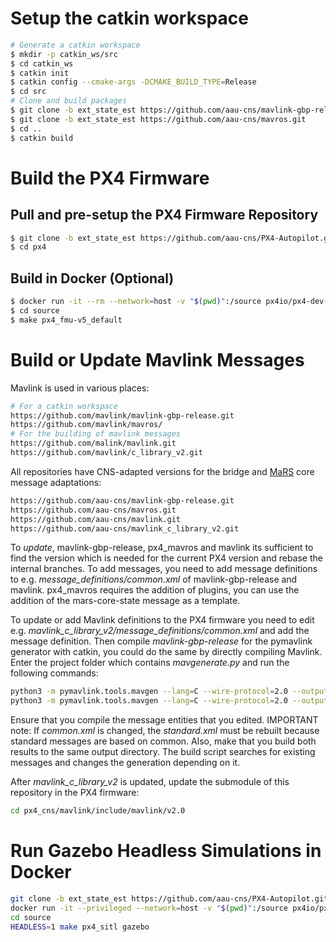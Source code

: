 # Setup the catkin workspace

```sh
# Generate a catkin workspace
$ mkdir -p catkin_ws/src
$ cd catkin_ws
$ catkin init
$ catkin config --cmake-args -DCMAKE_BUILD_TYPE=Release
$ cd src
# Clone and build packages
$ git clone -b ext_state_est https://github.com/aau-cns/mavlink-gbp-release.git mavlink
$ git clone -b ext_state_est https://github.com/aau-cns/mavros.git
$ cd ..
$ catkin build
```

# Build the PX4 Firmware

## Pull and pre-setup the PX4 Firmware Repository

```sh
$ git clone -b ext_state_est https://github.com/aau-cns/PX4-Autopilot.git px4
$ cd px4
```

## Build in Docker (Optional)

```sh
$ docker run -it --rm --network=host -v "$(pwd)":/source px4io/px4-dev-nuttx-bionic:latest
$ cd source
$ make px4_fmu-v5_default
```

# Build or Update Mavlink Messages

Mavlink is used in various places:

```sh
# For a catkin workspace
https://github.com/mavlink/mavlink-gbp-release.git
https://github.com/mavlink/mavros/
# For the building of mavlink messages
https://github.com/malink/mavlink.git
https://github.com/mavlink/c_library_v2.git
```

All repositories have CNS-adapted versions for the bridge and [MaRS](https://github.com/aau-cns/mars_lib) core message adaptations:

```sh
https://github.com/aau-cns/mavlink-gbp-release.git
https://github.com/aau-cns/mavros.git
https://github.com/aau-cns/mavlink.git
https://github.com/aau-cns/mavlink_c_library_v2.git
```

To *update*, mavlink-gbp-release, px4_mavros and mavlink its sufficient to find the version which is needed for the current PX4 version and rebase the internal branches. To add messages, you need to add message definitions to e.g. *message_definitions/common.xml* of mavlink-gbp-release and mavlink.
px4_mavros requires the addition of plugins, you can use the addition of the mars-core-state message as a template.

To update or add Mavlink definitions to the PX4 firmware you need to edit e.g. *mavlink_c_library_v2/message_definitions/common.xml* and add the message definition. Then compile *mavlink-gbp-release* for the pymavlink generator with catkin, you could do the same by directly compiling Mavlink. Enter the project folder which contains *mavgenerate.py* and run the following commands:

```sh
python3 -m pymavlink.tools.mavgen --lang=C --wire-protocol=2.0 --output=../../../mavlink_c_library_v2/ ../../../mavlink_c_library_v2/message_definitions/common.xml
python3 -m pymavlink.tools.mavgen --lang=C --wire-protocol=2.0 --output=../../../mavlink_c_library_v2/ ../../../mavlink_c_library_v2/message_definitions/standard.xml
```

Ensure that you compile the message entities that you edited. IMPORTANT note: If *common.xml* is changed, the *standard.xml* must be rebuilt because standard messages are based on common. Also, make that you build both results to the same output directory. The build script searches for existing messages and changes the generation depending on it.

After *mavlink_c_library_v2* is updated, update the submodule of this repository in the PX4 firmware:

```sh
cd px4_cns/mavlink/include/mavlink/v2.0
```

# Run Gazebo Headless Simulations in Docker

```sh
git clone -b ext_state_est https://github.com/aau-cns/PX4-Autopilot.git px4
docker run -it --privileged --network=host -v "$(pwd)":/source px4io/px4-dev-ros-melodic:latest bash
cd source
HEADLESS=1 make px4_sitl gazebo
```
